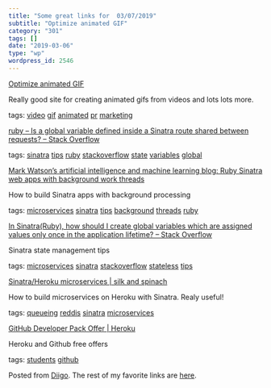 ```yaml
---
title: "Some great links for  03/07/2019"
subtitle: "Optimize animated GIF"
category: "301"
tags: []
date: "2019-03-06"
type: "wp"
wordpress_id: 2546
---
```

[Optimize animated GIF](https://ezgif.com/optimize/ezgif-5-bca12753301f.gif) 

Really good site for creating animated gifs from videos and lots lots more.

 tags: [video](https://www.diigo.com/user/pitosalas/video) [gif](https://www.diigo.com/user/pitosalas/gif) [animated](https://www.diigo.com/user/pitosalas/animated) [pr](https://www.diigo.com/user/pitosalas/pr) [marketing](https://www.diigo.com/user/pitosalas/marketing)

 [ruby – Is a global variable defined inside a Sinatra route shared between requests? – Stack Overflow](https://stackoverflow.com/questions/14388263/is-a-global-variable-defined-inside-a-sinatra-route-shared-between-requests) 

 tags: [sinatra](https://www.diigo.com/user/pitosalas/sinatra) [tips](https://www.diigo.com/user/pitosalas/tips) [ruby](https://www.diigo.com/user/pitosalas/ruby) [stackoverflow](https://www.diigo.com/user/pitosalas/stackoverflow) [state](https://www.diigo.com/user/pitosalas/state) [variables](https://www.diigo.com/user/pitosalas/variables) [global](https://www.diigo.com/user/pitosalas/global)

 [Mark Watson’s artificial intelligence and machine learning blog: Ruby Sinatra web apps with background work threads](http://blog.markwatson.com/2011/11/ruby-sinatra-web-apps-with-background.html) 

How to build Sinatra apps with background processing

 tags: [microservices](https://www.diigo.com/user/pitosalas/microservices) [sinatra](https://www.diigo.com/user/pitosalas/sinatra) [tips](https://www.diigo.com/user/pitosalas/tips) [background](https://www.diigo.com/user/pitosalas/background) [threads](https://www.diigo.com/user/pitosalas/threads) [ruby](https://www.diigo.com/user/pitosalas/ruby)

 [In Sinatra(Ruby), how should I create global variables which are assigned values only once in the application lifetime? – Stack Overflow](https://stackoverflow.com/questions/4525482/in-sinatraruby-how-should-i-create-global-variables-which-are-assigned-values) 

Sinatra state management tips

 tags: [microservices](https://www.diigo.com/user/pitosalas/microservices) [sinatra](https://www.diigo.com/user/pitosalas/sinatra) [stackoverflow](https://www.diigo.com/user/pitosalas/stackoverflow) [stateless](https://www.diigo.com/user/pitosalas/stateless) [tips](https://www.diigo.com/user/pitosalas/tips)

 [Sinatra/Heroku microservices | silk and spinach](https://silkandspinach.net/2014/08/31/sinatraheroku-microservices/) 

How to build microservices on Heroku with Sinatra. Realy useful!

 tags: [queueing](https://www.diigo.com/user/pitosalas/queueing) [reddis](https://www.diigo.com/user/pitosalas/reddis) [sinatra](https://www.diigo.com/user/pitosalas/sinatra) [microservices](https://www.diigo.com/user/pitosalas/microservices)

 [GitHub Developer Pack Offer | Heroku](https://www.heroku.com/github-students) 

Heroku and Github free offers

 tags: [students](https://www.diigo.com/user/pitosalas/students) [github](https://www.diigo.com/user/pitosalas/github)

Posted from [Diigo](https://www.diigo.com). The rest of my favorite links are [here](https://www.diigo.com/user/pitosalas).